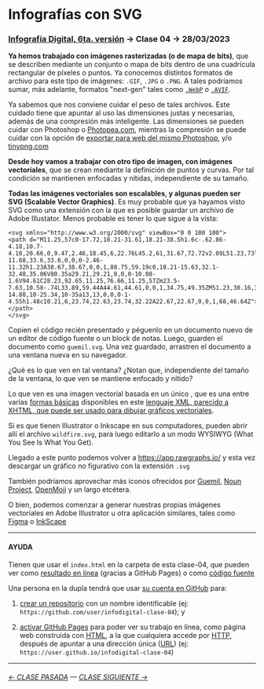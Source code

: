 # Infografías con SVG

### [Infografía Digital, 6ta. versión](https://github.com/profesorfaco/dno075-2023-1#readme) → Clase 04 → 28/03/2023

**Ya hemos trabajado con imágenes rasterizadas (o de mapa de bits)**, que se describen mediante un conjunto o mapa de bits dentro de una cuadrícula rectangular de píxeles o puntos. Ya conocemos distintos formatos de archivo para este tipo de imágenes: `.GIF`, `.JPG` o `.PNG`. A tales podríamos sumar, más adelante, formatos "next-gen" tales como [`.WebP`](https://www.adobe.com/cl/creativecloud/file-types/image/raster/webp-file.html) o [`.AVIF`](https://es.wikipedia.org/wiki/AVIF).

Ya sabemos que nos conviene cuidar el peso de tales archivos. Este cuidado tiene que apuntar al uso las dimensiones justas y necesarias, además de una compresión más inteligente. Las dimensiones se pueden cuidar con Photoshop o [Photopea.com](https://www.photopea.com/), mientras la compresión se puede cuidar con la opción de [exportar para web del mismo Photoshop](https://helpx.adobe.com/es/photoshop-elements/using/optimizing-images.html), y/o [tinypng.com](https://tinypng.com/)

**Desde hoy vamos a trabajar con otro tipo de imagen, con imágenes vectoriales**, que se crean mediante la definición de puntos y curvas. Por tal condición se mantienen enfocadas y nítidas, independiente de su tamaño.

**Todas las imágenes vectoriales son escalables, y algunas pueden ser SVG (Scalable Vector Graphics)**. Es muy probable que ya hayamos visto SVG como una extensión con la que es posible guardar un archivo de Adobe Illustator. Menos probable es tener lo que sigue a la vista:

```
<svg xmlns="http://www.w3.org/2000/svg" viewBox="0 0 100 100">
<path d="M11.25,57c0-17.72,10.21-31.61,18.21-38.5h1.6c-.62.86-4.18,10.7-4.18,20.66,0,9.47,2.46,18.45,6,22.76L45.2,61,31.67,72.72v2.09L51.23,73l19.68,1.84V72.72L57.26,61l13,.86V60.42L57.13,48.61l12.55.86a27.64,27.64,0,0,0,2.71-11.68,33.6,33.6,0,0,0-2.46-11.32h1.23A38.67,38.67,0,0,1,88.75,59.19c0,18.21-15.63,32.1-32.48,35.06V80.35a29.21,29.21,0,0,0-10.08-1.6V94.61C28.23,92.65,11.25,76.66,11.25,57Zm23.5-7.63,10.58-.74L33.89,59.44A44.61,44.61,0,0,1,34.75,49.35ZM51.23,30.16,35.36,45.29c3.08-14.88,10-25.34,10-35a13,13,0,0,0-1-4.55h1.48c10.21,6,23.74,22.63,23.74,32.22A22.67,22.67,0,0,1,68,46.64Z"></path>
</svg>
```

Copien el código recién presentado y péguenlo en un documento nuevo de un editor de código fuente o un block de notas. Luego, guarden el documento como `guemil.svg`. Una vez guardado, arrastren el documento a una ventana nueva en su navegador. 

¿Qué es lo que ven en tal ventana? ¿Notan que, independiente del tamaño de la ventana, lo que ven se mantiene enfocado y nítido? 

Lo que ven es una imagen vectorial basada en un único [<path>](https://developer.mozilla.org/en-US/docs/Web/SVG/Tutorial/Paths), que es una entre varias [formas básicas](https://developer.mozilla.org/en-US/docs/Web/SVG/Tutorial/Basic_Shapes) disponibles en este [lenguaje XML, parecido a XHTML, que puede ser usado para dibujar gráficos vectoriales](https://developer.mozilla.org/es/docs/Web/SVG/Tutorial/Introduction).

Si es que tienen Illustrator o Inkscape en sus computadores, pueden abrir allí el archivo `‌wildfire.svg`, para luego editarlo a un modo WYSIWYG (What You See Is What You Get).

Llegado a este punto podemos volver a https://app.rawgraphs.io/ y esta vez descargar un gráfico no figurativo con la extensión `.svg`

También podríamos aprovechar más íconos ofrecidos por [Guemil](https://www.guemil.info/icons/), [Noun Project](https://thenounproject.com/icons/), [OpenMoji](https://openmoji.org/library/) y un largo etcétera.

O bien, podemos comenzar a generar nuestras propias imágenes vectoriales en Adobe Illustrator u otra aplicación similares, tales como [Figma](https://www.figma.com/community/plugin/814345141907543603/SVG-Export) o [InkScape](https://inkscape.org/es/)

- - - - - - - - - - - - - - - 

#### AYUDA

Tienen que usar el `index.html` en la carpeta de esta clase-04, que pueden ver como [resultado en línea](https://profesorfaco.github.io/dno075-2023-1/clase-04/) (gracias a GitHub Pages) o como [código fuente](https://github.com/profesorfaco/dno075-2023-1/blob/main/clase-03/index.html)

Una persona en la dupla tendrá que usar [su cuenta en GitHub](https://github.com/) para:

1. [crear un repositorio](https://docs.github.com/es/get-started/quickstart/create-a-repo) con un nombre identificable (ej: `https://github.com/user/infodigital-clase-04`); y

2. [activar GitHub Pages](https://docs.github.com/es/pages/getting-started-with-github-pages/configuring-a-publishing-source-for-your-github-pages-site) para poder ver su trabajo en línea, como página web construida con [HTML](https://developer.mozilla.org/es/docs/Learn/HTML/Introduction_to_HTML/Getting_started), a la que cualquiera accede por [HTTP](https://es.wikipedia.org/wiki/Protocolo_de_transferencia_de_hipertexto), después de apuntar a una dirección única ([URL](https://es.wikipedia.org/wiki/Localizador_de_recursos_uniforme)) (ej: `https://user.github.io/infodigital-clase-04`)


- - - - - - - 

###### [← CLASE PASADA](https://github.com/profesorfaco/dno075-2023-1/tree/main/clase-03) — [CLASE SIGUIENTE →](https://github.com/profesorfaco/dno075-2023-1/tree/main/clase-05) 
